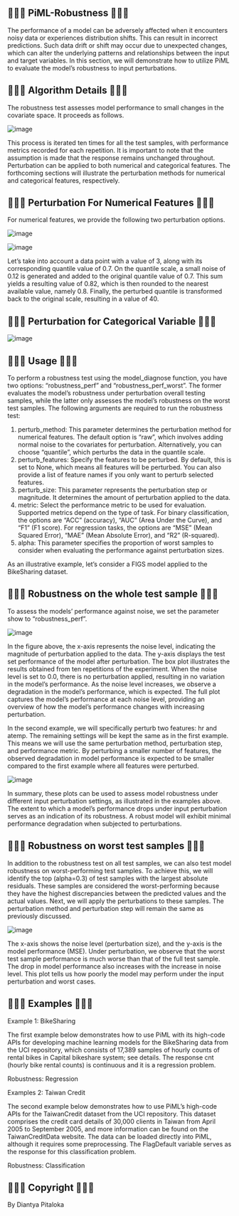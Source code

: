 ## 🍟🥗🥪 PiML-Robustness 🥪🥗🍟
The performance of a model can be adversely affected when it encounters noisy data or experiences distribution shifts. This can result in incorrect predictions. Such data drift or shift may occur due to unexpected changes, which can alter the underlying patterns and relationships between the input and target variables. In this section, we will demonstrate how to utilize PiML to evaluate the model’s robustness to input perturbations.

## 🍟🥗🥪 Algorithm Details 🥪🥗🍟
The robustness test assesses model performance to small changes in the covariate space. It proceeds as follows.

![image](https://github.com/diantyapitaloka/PiML-Robustness/assets/147487436/ba736658-3c4a-4ca2-92b7-e0711cb60e32)

This process is iterated ten times for all the test samples, with performance metrics recorded for each repetition. It is important to note that the assumption is made that the response remains unchanged throughout. Perturbation can be applied to both numerical and categorical features. The forthcoming sections will illustrate the perturbation methods for numerical and categorical features, respectively.

## 🍟🥗🥪 Perturbation For Numerical Features 🥪🥗🍟
For numerical features, we provide the following two perturbation options.

![image](https://github.com/diantyapitaloka/PiML-Robustness/assets/147487436/8c7ee2c7-fb73-4668-b5f9-7a90eee07cee)

![image](https://github.com/diantyapitaloka/PiML-Robustness/assets/147487436/fd1339ce-0386-4027-a9bd-887b6ad36797)

Let’s take into account a data point with a value of 3, along with its corresponding quantile value of 0.7. On the quantile scale, a small noise of 0.12 is generated and added to the original quantile value of 0.7. This sum yields a resulting value of 0.82, which is then rounded to the nearest available value, namely 0.8. Finally, the perturbed quantile is transformed back to the original scale, resulting in a value of 40.

## 🍟🥗🥪 Perturbation for Categorical Variable 🥪🥗🍟

![image](https://github.com/diantyapitaloka/PiML-Robustness/assets/147487436/f0ca875e-ee1e-4cf2-858b-10c05368e767)


## 🍟🥗🥪 Usage 🥪🥗🍟
To perform a robustness test using the model_diagnose function, you have two options: “robustness_perf” and “robustness_perf_worst”. The former evaluates the model’s robustness under perturbation overall testing samples, while the latter only assesses the model’s robustness on the worst test samples. The following arguments are required to run the robustness test:

1. perturb_method: This parameter determines the perturbation method for numerical features. The default option is “raw”, which involves adding normal noise to the covariates for perturbation. Alternatively, you can choose “quantile”, which perturbs the data in the quantile scale.
2. perturb_features: Specify the features to be perturbed. By default, this is set to None, which means all features will be perturbed. You can also provide a list of feature names if you only want to perturb selected features.
3. perturb_size: This parameter represents the perturbation step or magnitude. It determines the amount of perturbation applied to the data.
4. metric: Select the performance metric to be used for evaluation. Supported metrics depend on the type of task. For binary classification, the options are “ACC” (accuracy), “AUC” (Area Under the Curve), and “F1” (F1 score). For regression tasks, the options are “MSE” (Mean Squared Error), “MAE” (Mean Absolute Error), and “R2” (R-squared).
5. alpha: This parameter specifies the proportion of worst samples to consider when evaluating the performance against perturbation sizes.

As an illustrative example, let’s consider a FIGS model applied to the BikeSharing dataset.

## 🍟🥗🥪 Robustness on the whole test sample 🥪🥗🍟
To assess the models’ performance against noise, we set the parameter show to “robustness_perf”.

![image](https://github.com/diantyapitaloka/PiML-Robustness/assets/147487436/bf3ddf4c-ecc1-4593-88a7-8d7fdb782c70)

In the figure above, the x-axis represents the noise level, indicating the magnitude of perturbation applied to the data. The y-axis displays the test set performance of the model after perturbation. The box plot illustrates the results obtained from ten repetitions of the experiment. When the noise level is set to 0.0, there is no perturbation applied, resulting in no variation in the model’s performance. As the noise level increases, we observe a degradation in the model’s performance, which is expected. The full plot captures the model’s performance at each noise level, providing an overview of how the model’s performance changes with increasing perturbation.

In the second example, we will specifically perturb two features: hr and atemp. The remaining settings will be kept the same as in the first example. This means we will use the same perturbation method, perturbation step, and performance metric. By perturbing a smaller number of features, the observed degradation in model performance is expected to be smaller compared to the first example where all features were perturbed.

![image](https://github.com/diantyapitaloka/PiML-Robustness/assets/147487436/ff7b9a25-383a-41bb-8637-ffa3f46da4e5)

In summary, these plots can be used to assess model robustness under different input perturbation settings, as illustrated in the examples above. The extent to which a model’s performance drops under input perturbation serves as an indication of its robustness. A robust model will exhibit minimal performance degradation when subjected to perturbations.

## 🍟🥗🥪 Robustness on worst test samples 🥪🥗🍟
In addition to the robustness test on all test samples, we can also test model robustness on worst-performing test samples. To achieve this, we will identify the top 
 (alpha=0.3) of test samples with the largest absolute residuals. These samples are considered the worst-performing because they have the highest discrepancies between the predicted values and the actual values. Next, we will apply the perturbations to these samples. The perturbation method and perturbation step will remain the same as previously discussed.

 ![image](https://github.com/diantyapitaloka/PiML-Robustness/assets/147487436/16217a4a-631f-43a8-b18f-19297018d509)

 The x-axis shows the noise level (perturbation size), and the y-axis is the model performance (MSE). Under perturbation, we observe that the worst test sample performance is much worse than that of the full test sample. The drop in model performance also increases with the increase in noise level. This plot tells us how poorly the model may perform under the input perturbation and worst cases.


## 🍟🥗🥪 Examples 🥪🥗🍟
Example 1: BikeSharing

The first example below demonstrates how to use PiML with its high-code APIs for developing machine learning models for the BikeSharing data from the UCI repository, which consists of 17,389 samples of hourly counts of rental bikes in Capital bikeshare system; see details. The response cnt (hourly bike rental counts) is continuous and it is a regression problem.

Robustness: Regression

Examples 2: Taiwan Credit

The second example below demonstrates how to use PiML’s high-code APIs for the TaiwanCredit dataset from the UCI repository. This dataset comprises the credit card details of 30,000 clients in Taiwan from April 2005 to September 2005, and more information can be found on the TaiwanCreditData website. The data can be loaded directly into PiML, although it requires some preprocessing. The FlagDefault variable serves as the response for this classification problem.

Robustness: Classification

## 🍟🥗🥪 Copyright 🥪🥗🍟
By Diantya Pitaloka
